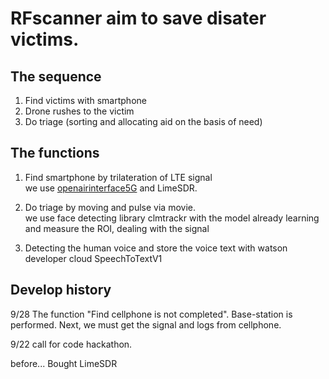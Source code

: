# RFscanner aim to save disater victims.

## The sequence
1. Find victims with smartphone 
2. Drone rushes to the victim
3. Do triage (sorting and allocating aid on the basis of need) 

## The functions
1. Find smartphone by trilateration of LTE signal<br>
 we use [openairinterface5G](https://gitlab.eurecom.fr/oai/openairinterface5g) and LimeSDR.

2. Do triage by moving and pulse via movie.<br>
 we use face detecting library clmtrackr with the model already learning and measure the ROI, dealing with the signal

3. Detecting the human voice and store the voice text with watson developer cloud SpeechToTextV1 

## Develop history
9/28 The function "Find cellphone is not completed". Base-station is performed. Next, we must get the signal and logs from cellphone.

9/22 call for code hackathon.

before...  Bought LimeSDR 
